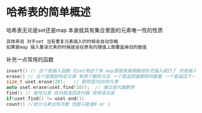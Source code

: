 # 哈希表的简单概述

哈希表无论是set还是map 本身就具有集合里面的元素唯一性的性质

```cpp
具体来说 对于set 当有重复元素插入的时候会自动忽略
如果是map 插入重读元素的时候就会在原有的键值上面覆盖掉旧的数值
```


补充一点常用的函数

```cpp
insert() // 这个是插入函数 在set用这个多 map里面直接用数组形式插入就行了 但是插入的位置是不知道的 依赖哈希映射
erase() // 这个是删除特定元素 有两个删除方法 一个是返回被删除的数量 一个是返回下一个迭代器位置 如下：
size_t uset.erase(20);   // 删除值为20的元素
auto uset.erase(uset.find(10));  // 通过迭代器删除
find() // 查找元素 成功就返回迭代器 常用语法是
if(uset.find() != uset.end())
count() //统计元素出现次数 但是只能是0 or 1
```